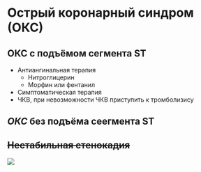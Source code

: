 # Острый коронарный синдром (ОКС)

## **ОКС** с подъёмом сегмента ST

* Антиангинальная терапия
    * Нитроглицерин
    * Морфин или фентанил
* Симптоматическая терапия
* ЧКВ, при невозможности ЧКВ приступить к тромболизису
    
## *ОКС* без подъёма сеегмента ST

## ~~Нестабильная стенокадия~~

![](slide-10.jpeg)